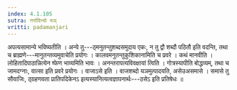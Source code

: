 ```yaml
---
index: 4.1.105
sutra: गर्गादिभ्यो यञ्
vritti: padamanjari
---
```


 अपत्यसामान्ये भविष्यतीति । अन्ये तु---ठ्मनुतन्तुशब्दसमुदाय एकः, न तु द्वौ शब्दौ पठितौ इति वदन्ति, तथा च ब्राह्मणे---मानुतन्तव्यमुवाचेति प्रयोगः । कालवमनुतन्तुकुशिकानामिति च प्रवरे । कथं मानवीति । लोहितादिपाठान्नित्येन ष्फेण भाव्यमिति भावः । अनन्तरापत्यविवक्षायां त्विति । गोत्रस्यापीति बोद्धव्यम्, तथा च जामदग्नाः, वात्सा इति प्रवरे प्रयोगः । वाजाऽसे इति । वाजशब्दो यञमुत्पादयति, असेउअसमासे । समासे तु सौवाजिः, ठ्ग्रहणवता प्रातिपदिकेनऽ इत्यस्यानित्यत्वज्ञापनार्थः---ठसेऽ इति प्रतिषेधः ॥